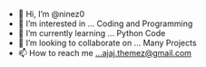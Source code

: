 - 👋 Hi, I’m @ninez0
- 👀 I’m interested in ... Coding and Programming 
- 🌱 I’m currently learning ... Python Code
- 💞️ I’m looking to collaborate on ... Many Projects
- 📫 How to reach me ...ajaj.themez@gmail.com

<!---
ninez0/ninez0 is a ✨ special ✨ repository because its `README.md` (this file) appears on your GitHub profile.
You can click the Preview link to take a look at your changes.
--->
